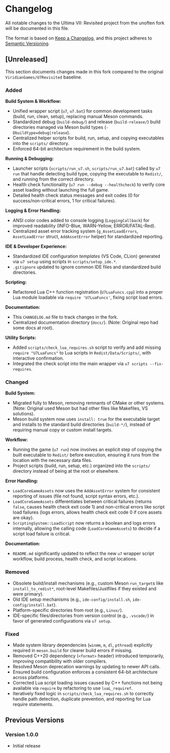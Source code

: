 # Changelog

All notable changes to the Ultima VII: Revisited project from the unoften fork will be documented in this file.

The format is based on [Keep a Changelog](https://keepachangelog.com/en/1.0.0/),
and this project adheres to [Semantic Versioning](https://semver.org/spec/v2.0.0.html).

## [Unreleased]

This section documents changes made in this fork compared to the original `ViridianGames/U7Revisited` baseline.

### Added

**Build System & Workflow:**
- Unified wrapper script (`u7`, `u7.bat`) for common development tasks (build, run, clean, setup), replacing manual Meson commands.
- Standardized debug (`build-debug/`) and release (`build-release/`) build directories managed via Meson build types (`-Dbuildtype=debug|release`).
- Centralized helper scripts for build, run, setup, and copying executables into the `scripts/` directory.
- Enforced 64-bit architecture requirement in the build system.

**Running & Debugging:**
- Launcher scripts (`scripts/run_u7.sh`, `scripts/run_u7.bat`) called by `u7 run` that handle detecting build type, copying the executable to `Redist/`, and running from the correct directory.
- Health check functionality (`u7 run --debug --healthcheck`) to verify core asset loading without launching the full game.
- Detailed health check status messages and exit codes (0 for success/non-critical errors, 1 for critical failures).

**Logging & Error Handling:**
- ANSI color codes added to console logging (`LoggingCallback`) for improved readability (INFO-Blue, WARN-Yellow, ERROR/FATAL-Red).
- Centralized asset error tracking system (`g_AssetLoadErrors`, `AssetLoadError` struct, `AddAssetError` helper) for standardized reporting.

**IDE & Developer Experience:**
- Standardized IDE configuration *templates* (VS Code, CLion) generated via `u7 setup` using scripts in `scripts/setup_ide.*`.
- `.gitignore` updated to ignore common IDE files and standardized build directories.

**Scripting:**
- Refactored Lua C++ function registration (`U7LuaFuncs.cpp`) into a proper Lua module loadable via `require 'U7LuaFuncs'`, fixing script load errors.

**Documentation:**
- This `CHANGELOG.md` file to track changes in the fork.
- Centralized documentation directory (`docs/`). (Note: Original repo had some docs at root).

**Utility Scripts:**
- Added `scripts/check_lua_requires.sh` script to verify and add missing `require "U7LuaFuncs"` to Lua scripts in `Redist/Data/Scripts/`, with interactive confirmation.
- Integrated the check script into the main wrapper via `u7 scripts --fix-requires`.

### Changed

**Build System:**
- Migrated fully to Meson, removing remnants of CMake or other systems. (Note: Original used Meson but had other files like Makefiles, VS solutions).
- Meson build system now uses `install: true` for the executable target and installs to the standard build directories (`build-*/`), instead of requiring manual copy or custom install targets.

**Workflow:**
- Running the game (`u7 run`) now involves an explicit step of copying the built executable to `Redist/` before execution, ensuring it runs from the location with the necessary data files.
- Project scripts (build, run, setup, etc.) organized into the `scripts/` directory instead of being at the root or elsewhere.

**Error Handling:**
- `LoadCoreGameAssets` now uses the `AddAssetError` system for consistent reporting of issues (file not found, script syntax errors, etc.).
- `LoadCoreGameAssets` differentiates between critical failures (returns `false`, causes health check exit code 1) and non-critical errors like script load failures (logs errors, allows health check exit code 0 if core assets are okay).
- `ScriptingSystem::LoadScript` now returns a boolean and logs errors internally, allowing the calling code (`LoadCoreGameAssets`) to decide if a script load failure is critical.

**Documentation:**
- `README.md` significantly updated to reflect the new `u7` wrapper script workflow, build process, health check, and script locations.

### Removed

- Obsolete build/install mechanisms (e.g., custom Meson `run_target`s like `install_to_redist*`, root-level Makefiles/Justfiles if they existed and were primary).
- Old IDE setup mechanisms (e.g., `ide-config/install.sh`, `ide-config/install.bat`).
- Platform-specific directories from root (e.g., `Linux/`).
- IDE-specific files/directories from version control (e.g., `.vscode/`) in favor of generated configurations via `u7 setup`.

### Fixed

- Made system library dependencies (`winmm`, `m`, `dl`, `pthread`) explicitly required in `meson.build` for clearer build errors if missing.
- Removed C++20 dependency (`<format>` header) introduced temporarily, improving compatibility with older compilers.
- Resolved Meson deprecation warnings by updating to newer API calls.
- Ensured build configuration enforces a consistent 64-bit architecture across platforms.
- Corrected Lua script loading issues caused by C++ functions not being available via `require` by refactoring to use `luaL_requiref`.
- Iteratively fixed logic in `scripts/check_lua_requires.sh` to correctly handle path detection, duplicate prevention, and reporting for Lua require statements.

## Previous Versions

### Version 1.0.0
- Initial release
